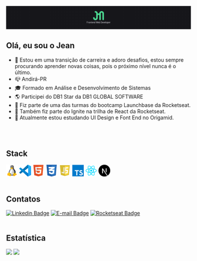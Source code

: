<img src="./assets/banner.png" />

## Olá, eu sou o Jean
- 📰 Estou em uma transição de carreira e adoro desafios, estou sempre procurando aprender novas coisas, pois o próximo nível nunca é o último.
- 📪 Andirá-PR
- 🎓 Formado em Análise e Desenvolvimento de Sistemas
- 🌎 Participei do DB1 Star da DB1 GLOBAL SOFTWARE
- 🚀 Fiz parte de uma das turmas do bootcamp Launchbase da Rocketseat.
- 🚀 Também fiz parte do Ignite na trilha de React da Rocketseat.
- 🐺 Atualmente estou estudando UI Design e Font End no Origamid.
<br />
<br />

## Stack
<span><img src="assets/linux.png" height="32"></span>
<span><img src="assets/vscode.png" height="32"></span>
<span><img src="assets/html5.png" height="32"></span>
<span><img src="assets/css3.png" height="32"></span>
<span><img src="assets/js.png" height="32"></span>
<span><img src="assets/ts.png" height="32"></span>
<span><img src="assets/react.png" height="32"></span>
<span><img src="assets/nextjs.png" height="32"></span>
<br />
<br />

## Contatos
[![Linkedin Badge](https://img.shields.io/badge/LinkedIn-jfmacedo91-%232867B2)](https://www.linkedin.com/in/jfmacedo91/) 
[![E-mail Badge](https://img.shields.io/badge/E--mail-jfmacedo91@gmail.com-%23DB4437)](mailto:jfmacedo91@gmail.com)
[![Rocketseat Badge](https://img.shields.io/badge/rocketseat-jfmacedo91-%238257e6)](https://app.rocketseat.com.br/me/jfmacedo91)
<br />
<br />

## Estatística
<a href="#"><img src="https://github-readme-stats.vercel.app/api?username=jfmacedo91&hide_border=true&show_icons=true&count_private=true&theme=gotham" height="160"></a>
<a href="#"><img src="https://github-readme-stats.vercel.app/api/top-langs/?username=jfmacedo91&hide_border=true&layout=compact&theme=gotham" height="160"></a>
